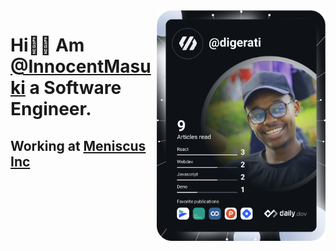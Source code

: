 <div align="left">
  <a href="https://app.daily.dev/digerati"><img src="devcard.svg?r=6gq" align="right" width="270" alt="Innocent Masuki's Dev Card"/></a>
</div>

# Hi👋🏼 Am [@InnocentMasuki](https://diggerati.github.io/innocentmasuki.me/) a Software Engineer.
## Working at [Meniscus Inc](https://meniscus.co/)

